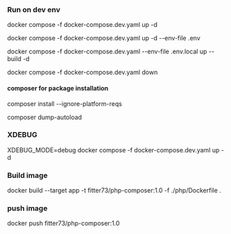 
### Run on dev env
docker compose -f docker-compose.dev.yaml up -d

docker compose -f docker-compose.dev.yaml up -d --env-file .env

docker compose -f docker-compose.dev.yaml --env-file .env.local up --build -d

docker compose -f docker-compose.dev.yaml down

#### composer for package installation

composer install --ignore-platform-reqs

composer dump-autoload

### XDEBUG
XDEBUG_MODE=debug docker compose -f docker-compose.dev.yaml up -d

### Build image 
docker build --target app -t fitter73/php-composer:1.0 -f ./php/Dockerfile .

### push image
docker push fitter73/php-composer:1.0
